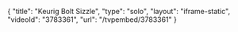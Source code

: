 {
    "title": "Keurig Bolt Sizzle",
    "type": "solo",
    "layout": "iframe-static",
    "videoId": "3783361",
    "url": "\/tvpembed\/3783361"
}